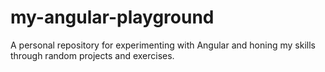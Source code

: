 # my-angular-playground
A personal repository for experimenting with Angular and honing my skills through random projects and exercises.
